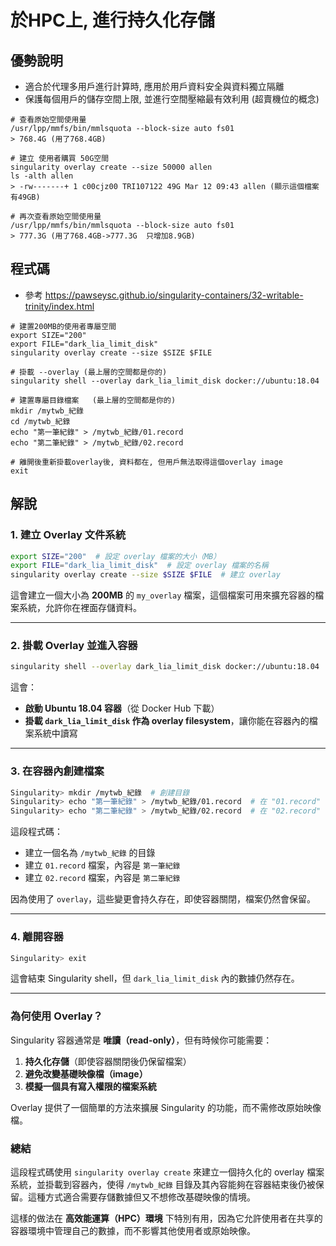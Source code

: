 # 於HPC上, 進行持久化存儲
## 優勢說明 
- 適合於代理多用戶進行計算時, 應用於用戶資料安全與資料獨立隔離
- 保護每個用戶的儲存空間上限, 並進行空間壓縮最有效利用 (超賣機位的概念)
```
# 查看原始空間使用量
/usr/lpp/mmfs/bin/mmlsquota --block-size auto fs01
> 768.4G (用了768.4GB)

# 建立 使用者購買 50G空間
singularity overlay create --size 50000 allen
ls -alth allen
> -rw-------+ 1 c00cjz00 TRI107122 49G Mar 12 09:43 allen (顯示這個檔案有49GB)

# 再次查看原始空間使用量
/usr/lpp/mmfs/bin/mmlsquota --block-size auto fs01
> 777.3G (用了768.4GB->777.3G  只增加8.9GB)
```


## 程式碼
- 參考 https://pawseysc.github.io/singularity-containers/32-writable-trinity/index.html
```
# 建置200MB的使用者專屬空間
export SIZE="200"
export FILE="dark_lia_limit_disk"
singularity overlay create --size $SIZE $FILE

# 掛載 --overlay (最上層的空間都是你的)
singularity shell --overlay dark_lia_limit_disk docker://ubuntu:18.04

# 建置專屬目錄檔案   (最上層的空間都是你的)
mkdir /mytwb_紀錄
cd /mytwb_紀錄
echo "第一筆紀錄" > /mytwb_紀錄/01.record
echo "第二筆紀錄" > /mytwb_紀錄/02.record

# 離開後重新掛載overlay後, 資料都在, 但用戶無法取得這個overlay image 
exit
```

## 解說
### **1. 建立 Overlay 文件系統**
```bash
export SIZE="200"  # 設定 overlay 檔案的大小（MB）
export FILE="dark_lia_limit_disk"  # 設定 overlay 檔案的名稱
singularity overlay create --size $SIZE $FILE  # 建立 overlay
```
這會建立一個大小為 **200MB** 的 `my_overlay` 檔案，這個檔案可用來擴充容器的檔案系統，允許你在裡面存儲資料。

---

### **2. 掛載 Overlay 並進入容器**
```bash
singularity shell --overlay dark_lia_limit_disk docker://ubuntu:18.04
```
這會：
- **啟動 Ubuntu 18.04 容器**（從 Docker Hub 下載）
- **掛載 `dark_lia_limit_disk` 作為 overlay filesystem**，讓你能在容器內的檔案系統中讀寫

---

### **3. 在容器內創建檔案**
```bash
Singularity> mkdir /mytwb_紀錄  # 創建目錄
Singularity> echo "第一筆紀錄" > /mytwb_紀錄/01.record  # 在 "01.record" 檔案中寫入 "第一筆紀錄"
Singularity> echo "第二筆紀錄" > /mytwb_紀錄/02.record  # 在 "02.record" 檔案中寫入 "第二筆紀錄"
```
這段程式碼：
- 建立一個名為 `/mytwb_紀錄` 的目錄
- 建立 `01.record` 檔案，內容是 `第一筆紀錄`
- 建立 `02.record` 檔案，內容是 `第二筆紀錄`

因為使用了 `overlay`，這些變更會持久存在，即使容器關閉，檔案仍然會保留。

---

### **4. 離開容器**
```bash
Singularity> exit
```
這會結束 Singularity shell，但 `dark_lia_limit_disk` 內的數據仍然存在。

---

### **為何使用 Overlay？**
Singularity 容器通常是 **唯讀（read-only）**，但有時候你可能需要：
1. **持久化存儲**（即使容器關閉後仍保留檔案）
2. **避免改變基礎映像檔（image）**
3. **模擬一個具有寫入權限的檔案系統**

Overlay 提供了一個簡單的方法來擴展 Singularity 的功能，而不需修改原始映像檔。


### **總結**
這段程式碼使用 `singularity overlay create` 來建立一個持久化的 overlay 檔案系統，並掛載到容器內，使得 `/mytwb_紀錄` 目錄及其內容能夠在容器結束後仍被保留。這種方式適合需要存儲數據但又不想修改基礎映像的情境。

這樣的做法在 **高效能運算（HPC）環境** 下特別有用，因為它允許使用者在共享的容器環境中管理自己的數據，而不影響其他使用者或原始映像。
